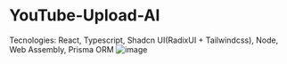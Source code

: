 # YouTube-Upload-AI
Tecnologies: React, Typescript, Shadcn UI(RadixUI + Tailwindcss), Node, Web Assembly, Prisma ORM
![image](https://github.com/alisondiegodev/YouTube-Upload-AI/assets/110138219/7f7792eb-c2bb-4740-8cf3-6e15417c9038)
